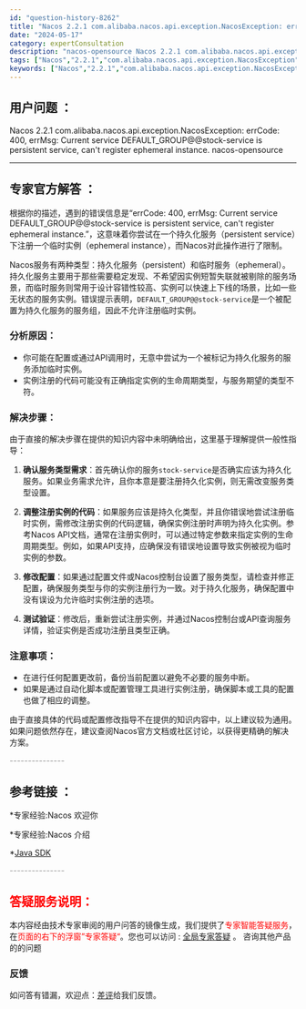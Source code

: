 ```yaml
---
id: "question-history-8262"
title: "Nacos 2.2.1 com.alibaba.nacos.api.exception.NacosException: errCode: 400, errMsg: Current service DEFAULT_GROUP@@stock-service is persistent service, can't register ephemeral instance. nacos-opensource"
date: "2024-05-17"
category: expertConsultation
description: "nacos-opensource Nacos 2.2.1 com.alibaba.nacos.api.exception.NacosException: errCode: 400, errMsg: Current service DEFAULT_GROUP@@stock-service is persistent service, can't register ephemeral instance."
tags: ["Nacos","2.2.1","com.alibaba.nacos.api.exception.NacosException","errCode: 400","errMsg: Current service DEFAULT_GROUP@@stock-service is persistent service cant register ephemeral instance."]
keywords: ["Nacos","2.2.1","com.alibaba.nacos.api.exception.NacosException","errCode: 400","errMsg: Current service DEFAULT_GROUP@@stock-service is persistent service cant register ephemeral instance."]
---
```


## 用户问题 ： 
 Nacos 2.2.1 com.alibaba.nacos.api.exception.NacosException: errCode: 400, errMsg: Current service DEFAULT_GROUP@@stock-service is persistent service, can't register ephemeral instance. nacos-opensource 

---------------
## 专家官方解答 ：

根据你的描述，遇到的错误信息是“errCode: 400, errMsg: Current service DEFAULT_GROUP@@stock-service is persistent service, can't register ephemeral instance.”，这意味着你尝试在一个持久化服务（persistent service）下注册一个临时实例（ephemeral instance），而Nacos对此操作进行了限制。

Nacos服务有两种类型：持久化服务（persistent）和临时服务（ephemeral）。持久化服务主要用于那些需要稳定发现、不希望因实例短暂失联就被剔除的服务场景，而临时服务则常用于设计容错性较高、实例可以快速上下线的场景，比如一些无状态的服务实例。错误提示表明，`DEFAULT_GROUP@@stock-service`是一个被配置为持久化服务的服务组，因此不允许注册临时实例。

### 分析原因：

- 你可能在配置或通过API调用时，无意中尝试为一个被标记为持久化服务的服务添加临时实例。
- 实例注册的代码可能没有正确指定实例的生命周期类型，与服务期望的类型不符。

### 解决步骤：

由于直接的解决步骤在提供的知识内容中未明确给出，这里基于理解提供一般性指导：

1. **确认服务类型需求**：首先确认你的服务`stock-service`是否确实应该为持久化服务。如果业务需求允许，且你本意是要注册持久化实例，则无需改变服务类型设置。

2. **调整注册实例的代码**：如果服务应该是持久化类型，并且你错误地尝试注册临时实例，需修改注册实例的代码逻辑，确保实例注册时声明为持久化实例。参考Nacos API文档，通常在注册实例时，可以通过特定参数来指定实例的生命周期类型。例如，如果API支持，应确保没有错误地设置导致实例被视为临时实例的参数。

3. **修改配置**：如果通过配置文件或Nacos控制台设置了服务类型，请检查并修正配置，确保服务类型与你的实例注册行为一致。对于持久化服务，确保配置中没有误设为允许临时实例注册的选项。

4. **测试验证**：修改后，重新尝试注册实例，并通过Nacos控制台或API查询服务详情，验证实例是否成功注册且类型正确。

### 注意事项：

- 在进行任何配置更改前，备份当前配置以避免不必要的服务中断。
- 如果是通过自动化脚本或配置管理工具进行实例注册，确保脚本或工具的配置也做了相应的调整。

由于直接具体的代码或配置修改指导不在提供的知识内容中，以上建议较为通用。如果问题依然存在，建议查阅Nacos官方文档或社区讨论，以获得更精确的解决方案。


<font color="#949494">---------------</font> 


## 参考链接 ：

*专家经验:Nacos 欢迎你 
 
 *专家经验:Nacos 介绍 
 
 *[Java SDK](https://nacos.io/docs/latest/guide/user/sdk)


 <font color="#949494">---------------</font> 
 


## <font color="#FF0000">答疑服务说明：</font> 

本内容经由技术专家审阅的用户问答的镜像生成，我们提供了<font color="#FF0000">专家智能答疑服务</font>，在<font color="#FF0000">页面的右下的浮窗”专家答疑“</font>。您也可以访问 : [全局专家答疑](https://opensource.alibaba.com/chatBot) 。 咨询其他产品的的问题

### 反馈
如问答有错漏，欢迎点：[差评](https://ai.nacos.io/user/feedbackByEnhancerGradePOJOID?enhancerGradePOJOId=13611)给我们反馈。
